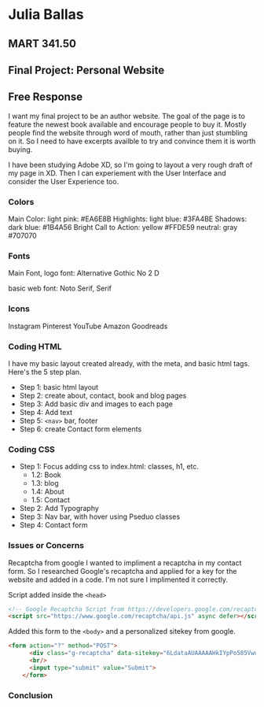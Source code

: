 
# Julia Ballas

## MART 341.50

## Final Project: Personal Website


## Free Response
I want my final project to be an author website. The goal of the page is to feature the newest book available and encourage people to buy it. Mostly people find the website through word of mouth, rather than just stumbling on it. So I need to have excerpts availble to try and convince them it is worth buying.

I have been studying Adobe XD, so I'm going to layout a very rough draft of my page in XD. Then I can experiement with the User Interface and consider the User Experience too.


### Colors

Main Color: light pink: #EA6E8B
Highlights: light blue: #3FA4BE
Shadows: dark blue: #1B4A56
Bright Call to Action: yellow #FFDE59
neutral: gray #707070

### Fonts

Main Font, logo font: Alternative Gothic No 2 D

basic web font: Noto Serif, Serif

### Icons

Instagram
Pinterest
YouTube
Amazon
Goodreads

### Coding HTML

I have my basic layout created already, with the meta, and basic html tags. Here's the 5 step plan.

- Step 1: basic html layout
- Step 2: create about, contact, book and blog pages
- Step 3: Add basic div and images to each page
- Step 4: Add text
- Step 5: `<nav>` bar, footer
- Step 6: create Contact form elements

### Coding CSS

- Step 1: Focus adding css to index.html: classes, h1, etc.
  - 1.2: Book
  - 1.3: blog
  - 1.4: About
  - 1.5: Contact
- Step 2: Add Typography
- Step 3: Nav bar, with hover using Pseduo classes
- Step 4: Contact form

### Issues or Concerns

Recaptcha from google
I wanted to impliment a recaptcha in my contact form. So I researched Google's recaptcha and applied for a key for the website and added in a code. I'm not sure I implimented it correctly.

Script added inside the `<head>`
```HTML
<!-- Google Recaptcha Script from https://developers.google.com/recaptcha/docs/display -->
<script src="https://www.google.com/recaptcha/api.js" async defer></script>
```

Added this form to the `<body>` and a personalized sitekey from google.
```html
<form action="?" method="POST">
      <div class="g-recaptcha" data-sitekey="6LdataAUAAAAAHkIYpPo585VwuKMlanM8FfkkwAe"></div>
      <br/>
      <input type="submit" value="Submit">
    </form>
```

### Conclusion
